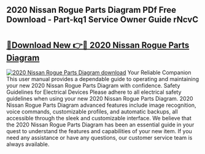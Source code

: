 ## 2020 Nissan Rogue Parts Diagram PDf Free Download - Part-kq1 Service Owner Guide rNcvC

# <h2><a href="http://dfj93n.blite.top/?on=2020+Nissan+Rogue+Parts+Diagram">🔗Download New 👉🔴 2020 Nissan Rogue Parts Diagram</a></h2>

[![2020 Nissan Rogue Parts Diagram download](https://i.imgur.com/lujVjoI.png)](http://dfj93n.blite.top/?on=2020+Nissan+Rogue+Parts+Diagram)
Your Reliable Companion This user manual provides a dependable guide to operating and maintaining your new 2020 Nissan Rogue Parts Diagram with confidence. Safety Guidelines for Electrical Devices Please adhere to all electrical safety guidelines when using your new 2020 Nissan Rogue Parts Diagram. 2020 Nissan Rogue Parts Diagram advanced features include image recognition, voice commands, customizable profiles, and automatic backups, all accessible through the sleek and customizable interface. We believe that the 2020 Nissan Rogue Parts Diagram has been an essential guide in your quest to understand the features and capabilities of your new item. If you need any assistance or have any questions, our customer service team is always available.
